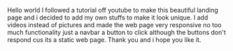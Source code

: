 Hello world I followed a tutorial off youtube to make this beautiful landing page and i decided to add my own stuffs to make it look unique. I add videos instead of pictures and made the web page very responsive no too much functionality just a navbar a button to click although the buttons don't respond cus its a static web page. Thank you and i hope you like it.
